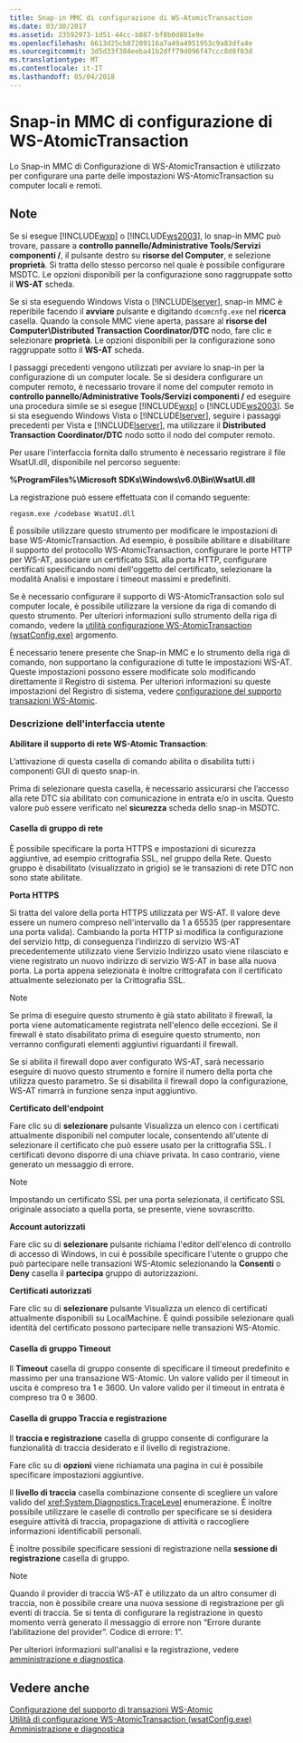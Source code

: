 ```yaml
---
title: Snap-in MMC di configurazione di WS-AtomicTransaction
ms.date: 03/30/2017
ms.assetid: 23592973-1d51-44cc-b887-bf8b0d801e9e
ms.openlocfilehash: 6613d25cb87209116a7a49a4951953c9a83dfa4e
ms.sourcegitcommit: 3d5d33f384eeba41b2dff79d096f47ccc8d8f03d
ms.translationtype: MT
ms.contentlocale: it-IT
ms.lasthandoff: 05/04/2018
---
```

# <a name="ws-atomictransaction-configuration-mmc-snap-in"></a>Snap-in MMC di configurazione di WS-AtomicTransaction
Lo Snap-in MMC di Configurazione di WS-AtomicTransaction è utilizzato per configurare una parte delle impostazioni WS-AtomicTransaction su computer locali e remoti.  
  
## <a name="remarks"></a>Note  
 Se si esegue [!INCLUDE[wxp](../../../includes/wxp-md.md)] o [!INCLUDE[ws2003](../../../includes/ws2003-md.md)], lo snap-in MMC può trovare, passare a **controllo pannello/Administrative Tools/Servizi componenti /**, il pulsante destro su **risorse del Computer**, e selezione **proprietà**. Si tratta dello stesso percorso nel quale è possibile configurare MSDTC. Le opzioni disponibili per la configurazione sono raggruppate sotto il **WS-AT** scheda.  
  
 Se si sta eseguendo Windows Vista o [!INCLUDE[lserver](../../../includes/lserver-md.md)], snap-in MMC è reperibile facendo il **avviare** pulsante e digitando `dcomcnfg.exe` nel **ricerca** casella. Quando la console MMC viene aperta, passare al **risorse del Computer\Distributed Transaction Coordinator/DTC** nodo, fare clic e selezionare **proprietà**. Le opzioni disponibili per la configurazione sono raggruppate sotto il **WS-AT** scheda.  
  
 I passaggi precedenti vengono utilizzati per avviare lo snap-in per la configurazione di un computer locale. Se si desidera configurare un computer remoto, è necessario trovare il nome del computer remoto in **controllo pannello/Administrative Tools/Servizi componenti /** ed eseguire una procedura simile se si esegue [!INCLUDE[wxp](../../../includes/wxp-md.md)] o [!INCLUDE[ws2003](../../../includes/ws2003-md.md)]. Se si sta eseguendo Windows Vista o [!INCLUDE[lserver](../../../includes/lserver-md.md)], seguire i passaggi precedenti per Vista e [!INCLUDE[lserver](../../../includes/lserver-md.md)], ma utilizzare il **Distributed Transaction Coordinator/DTC** nodo sotto il nodo del computer remoto.  
  
 Per usare l'interfaccia fornita dallo strumento è necessario registrare il file WsatUI.dll, disponibile nel percorso seguente:  
  
 **%ProgramFiles%\Microsoft SDKs\Windows\v6.0\Bin\WsatUI.dll**  
  
 La registrazione può essere effettuata con il comando seguente:  
  
```Output  
regasm.exe /codebase WsatUI.dll  
```  
  
 È possibile utilizzare questo strumento per modificare le impostazioni di base WS-AtomicTransaction. Ad esempio, è possibile abilitare e disabilitare il supporto del protocollo WS-AtomicTransaction, configurare le porte HTTP per WS-AT, associare un certificato SSL alla porta HTTP, configurare certificati specificando nomi dell'oggetto del certificato, selezionare la modalità Analisi e impostare i timeout massimi e predefiniti.  
  
 Se è necessario configurare il supporto di WS-AtomicTransaction solo sul computer locale, è possibile utilizzare la versione da riga di comando di questo strumento. Per ulteriori informazioni sullo strumento della riga di comando, vedere la [utilità configurazione WS-AtomicTransaction (wsatConfig.exe)](../../../docs/framework/wcf/ws-atomictransaction-configuration-utility-wsatconfig-exe.md) argomento.  
  
 È necessario tenere presente che Snap-in MMC e lo strumento della riga di comando, non supportano la configurazione di tutte le impostazioni WS-AT. Queste impostazioni possono essere modificate solo modificando direttamente il Registro di sistema. Per ulteriori informazioni su queste impostazioni del Registro di sistema, vedere [configurazione del supporto transazioni WS-Atomic](../../../docs/framework/wcf/feature-details/configuring-ws-atomic-transaction-support.md).  
  
### <a name="user-interface-description"></a>Descrizione dell'interfaccia utente  
 **Abilitare il supporto di rete WS-Atomic Transaction**:  
  
 L’attivazione di questa casella di comando abilita o disabilita tutti i componenti GUI di questo snap-in.  
  
 Prima di selezionare questa casella, è necessario assicurarsi che l’accesso alla rete DTC sia abilitato con comunicazione in entrata e/o in uscita. Questo valore può essere verificato nel **sicurezza** scheda dello snap-in MSDTC.  
  
#### <a name="network-group-box"></a>Casella di gruppo di rete  
 È possibile specificare la porta HTTPS e impostazioni di sicurezza aggiuntive, ad esempio crittografia SSL, nel gruppo della Rete. Questo gruppo è disabilitato (visualizzato in grigio) se le transazioni di rete DTC non sono state abilitate.  
  
 **Porta HTTPS**  
  
 Si tratta del valore della porta HTTPS utilizzata per WS-AT. Il valore deve essere un numero compreso nell'intervallo da 1 a 65535 (per rappresentare una porta valida). Cambiando la porta HTTP si modifica la configurazione del servizio http, di conseguenza l’indirizzo di servizio WS-AT precedentemente utilizzato viene  Servizio Indirizzo usato viene rilasciato e viene registrato un nuovo indirizzo di servizio WS-AT in base alla nuova porta. La porta appena selezionata è inoltre crittografata con il certificato attualmente selezionato per la Crittografia SSL.  
  
> [!NOTE]
>  Se prima di eseguire questo strumento è già stato abilitato il firewall, la porta viene automaticamente registrata nell'elenco delle eccezioni. Se il firewall è stato disabilitato prima di eseguire questo strumento, non verranno configurati elementi aggiuntivi riguardanti il firewall.  
  
 Se si abilita il firewall dopo aver configurato WS-AT, sarà necessario eseguire di nuovo questo strumento e fornire il numero della porta che utilizza questo parametro. Se si disabilita il firewall dopo la configurazione, WS-AT rimarrà in funzione senza input aggiuntivo.  
  
 **Certificato dell'endpoint**  
  
 Fare clic su di **selezionare** pulsante Visualizza un elenco con i certificati attualmente disponibili nel computer locale, consentendo all'utente di selezionare il certificato che può essere usato per la crittografia SSL. I certificati devono disporre di una chiave privata. In caso contrario, viene generato un messaggio di errore.  
  
> [!NOTE]
>  Impostando un certificato SSL per una porta selezionata, il certificato SSL originale associato a quella porta, se presente, viene sovrascritto.  
  
 **Account autorizzati**  
  
 Fare clic su di **selezionare** pulsante richiama l'editor dell'elenco di controllo di accesso di Windows, in cui è possibile specificare l'utente o gruppo che può partecipare nelle transazioni WS-Atomic selezionando la **Consenti** o **Deny** casella il **partecipa** gruppo di autorizzazioni.  
  
 **Certificati autorizzati**  
  
 Fare clic su di **selezionare** pulsante Visualizza un elenco di certificati attualmente disponibili su LocalMachine. È quindi possibile selezionare quali identità del certificato possono partecipare nelle transazioni WS-Atomic.  
  
#### <a name="timeout-group-box"></a>Casella di gruppo Timeout  
 Il **Timeout** casella di gruppo consente di specificare il timeout predefinito e massimo per una transazione WS-Atomic. Un valore valido per il timeout in uscita è compreso tra 1 e 3600. Un valore valido per il timeout in entrata è compreso tra 0 e 3600.  
  
#### <a name="tracing-and-logging-group-box"></a>Casella di gruppo Traccia e registrazione  
 Il **traccia e registrazione** casella di gruppo consente di configurare la funzionalità di traccia desiderato e il livello di registrazione.  
  
 Fare clic su di **opzioni** viene richiamata una pagina in cui è possibile specificare impostazioni aggiuntive.  
  
 Il **livello di traccia** casella combinazione consente di scegliere un valore valido del <xref:System.Diagnostics.TraceLevel> enumerazione. È inoltre possibile utilizzare le caselle di controllo per specificare se si desidera eseguire attività di traccia, propagazione di attività o raccogliere informazioni identificabili personali.  
  
 È inoltre possibile specificare sessioni di registrazione nella **sessione di registrazione** casella di gruppo.  
  
> [!NOTE]
>  Quando il provider di traccia WS-AT è utilizzato da un altro consumer di traccia, non è possibile creare una nuova sessione di registrazione per gli eventi di traccia. Se si tenta di configurare la registrazione in questo momento verrà generato il messaggio di errore non “Errore durante l’abilitazione del provider”. Codice di errore: 1”.  
  
 Per ulteriori informazioni sull'analisi e la registrazione, vedere [amministrazione e diagnostica](../../../docs/framework/wcf/diagnostics/index.md).  
  
## <a name="see-also"></a>Vedere anche  
 [Configurazione del supporto di transazioni WS-Atomic](../../../docs/framework/wcf/feature-details/configuring-ws-atomic-transaction-support.md)  
 [Utilità di configurazione WS-AtomicTransaction (wsatConfig.exe)](../../../docs/framework/wcf/ws-atomictransaction-configuration-utility-wsatconfig-exe.md)  
 [Amministrazione e diagnostica](../../../docs/framework/wcf/diagnostics/index.md)
